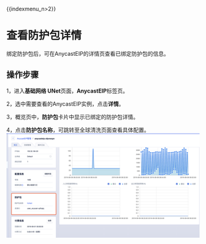 {{indexmenu_n>2}}

# 查看防护包详情
绑定防护包后，可在AnycastEIP的详情页查看已绑定防护包的信息。

## 操作步骤
1，进入**基础网络 UNet**页面，**AnycastEIP**标签页。

2，选中需要查看的AnycastEIP实例，点击**详情**。

3，概览页中，**防护包**卡片中显示已绑定的防护包详情。

4，点击**防护包名称**，可跳转至全球清洗页面查看具体配置。
![](/images/describeanycastclean.png)





